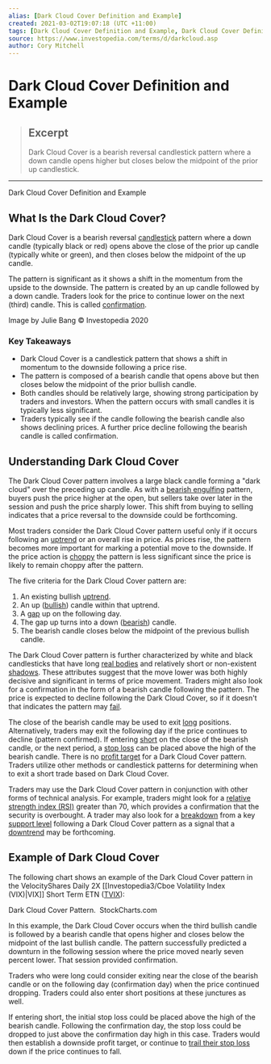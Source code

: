 ```yaml
---
alias: [Dark Cloud Cover Definition and Example]
created: 2021-03-02T19:07:18 (UTC +11:00)
tags: [Dark Cloud Cover Definition and Example, Dark Cloud Cover Definition and Example]
source: https://www.investopedia.com/terms/d/darkcloud.asp
author: Cory Mitchell
---
```


# Dark Cloud Cover Definition and Example

> ## Excerpt
> Dark Cloud Cover is a bearish reversal candlestick pattern where a down candle opens higher but closes below the midpoint of the prior up candlestick.

---

Dark Cloud Cover Definition and Example
## What Is the Dark Cloud Cover?

Dark Cloud Cover is a bearish reversal [candlestick](https://www.investopedia.com/terms/c/candlestick.asp) pattern where a down candle (typically black or red) opens above the close of the prior up candle (typically white or green), and then closes below the midpoint of the up candle.

The pattern is significant as it shows a shift in the momentum from the upside to the downside. The pattern is created by an up candle followed by a down candle. Traders look for the price to continue lower on the next (third) candle. This is called [confirmation](https://www.investopedia.com/terms/c/confirmation.asp).

Image by Julie Bang © Investopedia 2020

### Key Takeaways

-   Dark Cloud Cover is a candlestick pattern that shows a shift in momentum to the downside following a price rise.
-   The pattern is composed of a bearish candle that opens above but then closes below the midpoint of the prior bullish candle.
-   Both candles should be relatively large, showing strong participation by traders and investors. When the pattern occurs with small candles it is typically less significant.
-   Traders typically see if the candle following the bearish candle also shows declining prices. A further price decline following the bearish candle is called confirmation.

## Understanding Dark Cloud Cover

The Dark Cloud Cover pattern involves a large black candle forming a "dark cloud" over the preceding up candle. As with a [bearish engulfing](https://www.investopedia.com/terms/b/bearishengulfingp.asp) pattern, buyers push the price higher at the open, but sellers take over later in the session and push the price sharply lower. This shift from buying to selling indicates that a price reversal to the downside could be forthcoming.

Most traders consider the Dark Cloud Cover pattern useful only if it occurs following an [uptrend](https://www.investopedia.com/terms/u/uptrend.asp) or an overall rise in price. As prices rise, the pattern becomes more important for marking a potential move to the downside. If the price action is [choppy](https://www.investopedia.com/terms/c/choppymarket.asp) the pattern is less significant since the price is likely to remain choppy after the pattern.

The five criteria for the Dark Cloud Cover pattern are:

1.  An existing bullish [uptrend](https://www.investopedia.com/terms/u/uptrend.asp).
2.  An up ([bullish](https://www.investopedia.com/terms/b/bull.asp)) candle within that uptrend.
3.  A [gap](https://www.investopedia.com/terms/g/gap.asp) up on the following day.
4.  The gap up turns into a down ([bearish](https://www.investopedia.com/terms/b/bear.asp)) candle.
5.  The bearish candle closes below the midpoint of the previous bullish candle.

The Dark Cloud Cover pattern is further characterized by white and black candlesticks that have long [real bodies](https://www.investopedia.com/terms/r/realbody.asp) and relatively short or non-existent [shadows](https://www.investopedia.com/terms/s/shadow.asp). These attributes suggest that the move lower was both highly decisive and significant in terms of price movement. Traders might also look for a confirmation in the form of a bearish candle following the pattern. The price is expected to decline following the Dark Cloud Cover, so if it doesn't that indicates the pattern may [fail](https://www.investopedia.com/terms/f/failedbreak.asp).

The close of the bearish candle may be used to exit [long](https://www.investopedia.com/terms/l/long.asp) positions. Alternatively, traders may exit the following day if the price continues to decline (pattern confirmed). If entering [short](https://www.investopedia.com/terms/s/short.asp) on the close of the bearish candle, or the next period, a [stop loss](https://www.investopedia.com/terms/s/stop-lossorder.asp) can be placed above the high of the bearish candle. There is no [profit target](https://www.investopedia.com/terms/p/profit-target.asp) for a Dark Cloud Cover pattern. Traders utilize other methods or candlestick patterns for determining when to exit a short trade based on Dark Cloud Cover.

Traders may use the Dark Cloud Cover pattern in conjunction with other forms of technical analysis. For example, traders might look for a [relative strength index (RSI)](https://www.investopedia.com/terms/r/rsi.asp) greater than 70, which provides a confirmation that the security is overbought. A trader may also look for a [breakdown](https://www.investopedia.com/terms/b/breakdown.asp) from a key [support level](https://www.investopedia.com/terms/s/support.asp) following a Dark Cloud Cover pattern as a signal that a [downtrend](https://www.investopedia.com/terms/d/downtrend.asp) may be forthcoming.

## Example of Dark Cloud Cover

The following chart shows an example of the Dark Cloud Cover pattern in the VelocityShares Daily 2X [[Investopedia3/Cboe Volatility Index (VIX)|VIX]] Short Term ETN ([TVIX](https://www.investopedia.com/markets/quote?tvwidgetsymbol=tvix)):

Dark Cloud Cover Pattern.  StockCharts.com

In this example, the Dark Cloud Cover occurs when the third bullish candle is followed by a bearish candle that opens higher and closes below the midpoint of the last bullish candle. The pattern successfully predicted a downturn in the following session where the price moved nearly seven percent lower. That session provided confirmation.

Traders who were long could consider exiting near the close of the bearish candle or on the following day (confirmation day) when the price continued dropping. Traders could also enter short positions at these junctures as well.

If entering short, the initial stop loss could be placed above the high of the bearish candle. Following the confirmation day, the stop loss could be dropped to just above the confirmation day high in this case. Traders would then establish a downside profit target, or continue to [trail their stop loss](https://www.investopedia.com/terms/t/trailingstop.asp) down if the price continues to fall.
